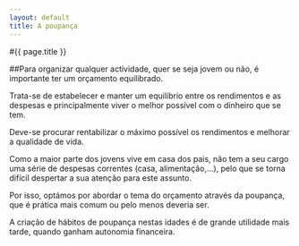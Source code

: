 ```yaml
---
layout: default
title: A poupança
---
```


#{{ page.title }}

##Para organizar qualquer actividade, quer se seja jovem ou  não, é importante ter um orçamento equilibrado.

Trata-se de estabelecer e manter um equilíbrio entre os rendimentos e as despesas e principalmente viver o melhor possível com o dinheiro que se tem.

Deve-se procurar rentabilizar o  máximo possível os rendimentos e melhorar a qualidade de vida.

Como a maior parte dos jovens vive em casa dos pais, não tem a seu cargo uma série de despesas correntes (casa, alimentação,...), pelo que se torna difícil despertar a sua atenção para este assunto.

Por isso, optámos  por abordar o tema do orçamento através da poupança, que é prática mais comum  ou pelo menos deveria ser.

A criação de hábitos de poupança nestas idades é de  grande utilidade mais tarde, quando ganham autonomia financeira.